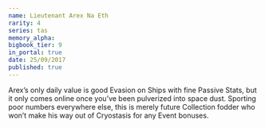 ```yaml
---
name: Lieutenant Arex Na Eth
rarity: 4
series: tas
memory_alpha:
bigbook_tier: 9
in_portal: true
date: 25/09/2017
published: true
---
```


Arex’s only daily value is good Evasion on Ships with fine Passive Stats, but it only comes online once you’ve been pulverized into space dust. Sporting poor numbers everywhere else, this is merely future Collection fodder who won’t make his way out of Cryostasis for any Event bonuses.
